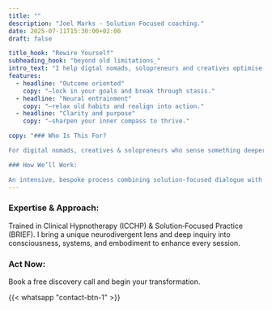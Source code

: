 ```yaml
---
title: ""
description: "Joel Marks - Solution Focused coaching."
date: 2025-07-11T15:30:00+02:00
draft: false

title_hook: "Rewire Yourself"
subheading_hook: "beyond old limitations_"
intro_text: "I help digtal nomads, solopreneurs and creatives optimise outcomes through solution focused dialogue and hypnotherapy."
features:
  - headline: "Outcome oriented"
    copy: "—lock in your goals and break through stasis."
  - headline: "Neural entrainment"
    copy: "—relax old habits and realign into action."
  - headline: "Clarity and purpose"
    copy: "—sharpen your inner compass to thrive."

copy: "### Who Is This For?

For digital nomads, creatives & solopreneurs who sense something deeper holding them back—despite all the hustle.

### How We’ll Work:

An intensive, bespoke process combining solution‑focused dialogue with hypnotic and somatic practices to unlock transformative breakthroughs."
---
```


### Expertise & Approach:

Trained in Clinical Hypnotherapy (ICCHP) & Solution‑Focused Practice (BRIEF). I bring a unique neurodivergent lens and deep inquiry into consciousness, systems, and embodiment to enhance every session.

### Act Now:

Book a free discovery call and begin your transformation.

{{< whatsapp "contact-btn-1" >}}
